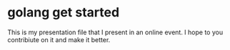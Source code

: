 # golang get started

This is my presentation file that I present in an online event.
I hope to you contribiute on it and make it better.
